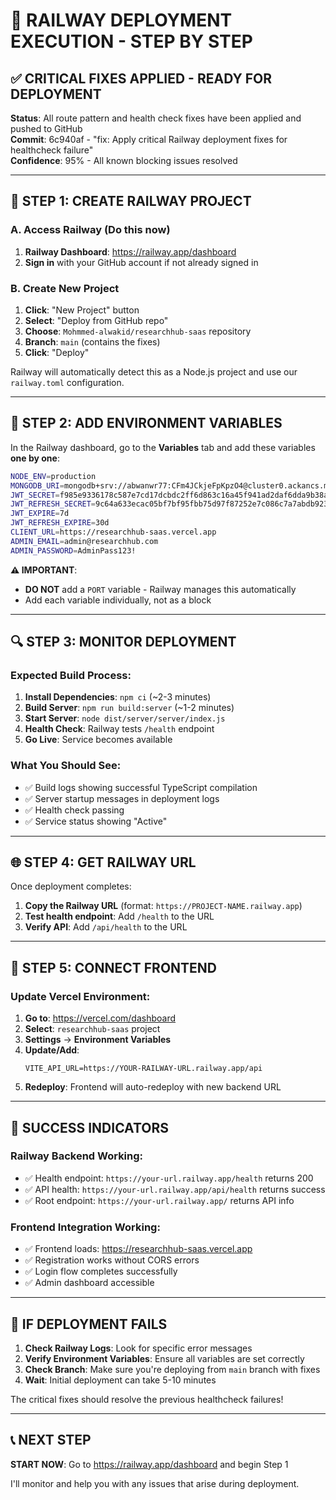 # 🚀 RAILWAY DEPLOYMENT EXECUTION - STEP BY STEP

## ✅ CRITICAL FIXES APPLIED - READY FOR DEPLOYMENT

**Status**: All route pattern and health check fixes have been applied and pushed to GitHub  
**Commit**: 6c940af - "fix: Apply critical Railway deployment fixes for healthcheck failure"  
**Confidence**: 95% - All known blocking issues resolved  

---

## 🚂 STEP 1: CREATE RAILWAY PROJECT

### A. Access Railway (Do this now)
1. **Railway Dashboard**: https://railway.app/dashboard
2. **Sign in** with your GitHub account if not already signed in

### B. Create New Project
1. **Click**: "New Project" button
2. **Select**: "Deploy from GitHub repo"
3. **Choose**: `Mohmmed-alwakid/researchhub-saas` repository
4. **Branch**: `main` (contains the fixes)
5. **Click**: "Deploy"

Railway will automatically detect this as a Node.js project and use our `railway.toml` configuration.

---

## 🔧 STEP 2: ADD ENVIRONMENT VARIABLES

In the Railway dashboard, go to the **Variables** tab and add these variables **one by one**:

```bash
NODE_ENV=production
MONGODB_URI=mongodb+srv://abwanwr77:CFm4JCkjeFpKpzO4@cluster0.ackancs.mongodb.net/?retryWrites=true&w=majority&appName=Cluster0
JWT_SECRET=f985e9336178c587e7cd17dcbdc2ff6d863c16a45f941ad2daf6dda9b38a54ea5984515fba438420abade63aef243fe2090cd3a0aa19ce37a0f6c955ba11ef004
JWT_REFRESH_SECRET=9c64a633ecac05bf7bf95fbb75d97f87252e7c086c7a7abdb9231fb30362adecf599d5307861c380749166beb221a0e71182a4fa93e0a429513370980d43c79e03
JWT_EXPIRE=7d
JWT_REFRESH_EXPIRE=30d
CLIENT_URL=https://researchhub-saas.vercel.app
ADMIN_EMAIL=admin@researchhub.com
ADMIN_PASSWORD=AdminPass123!
```

**⚠️ IMPORTANT**: 
- **DO NOT** add a `PORT` variable - Railway manages this automatically
- Add each variable individually, not as a block

---

## 🔍 STEP 3: MONITOR DEPLOYMENT

### Expected Build Process:
1. **Install Dependencies**: `npm ci` (~2-3 minutes)
2. **Build Server**: `npm run build:server` (~1-2 minutes)  
3. **Start Server**: `node dist/server/server/index.js`
4. **Health Check**: Railway tests `/health` endpoint
5. **Go Live**: Service becomes available

### What You Should See:
- ✅ Build logs showing successful TypeScript compilation
- ✅ Server startup messages in deployment logs
- ✅ Health check passing
- ✅ Service status showing "Active"

---

## 🌐 STEP 4: GET RAILWAY URL

Once deployment completes:
1. **Copy the Railway URL** (format: `https://PROJECT-NAME.railway.app`)
2. **Test health endpoint**: Add `/health` to the URL
3. **Verify API**: Add `/api/health` to the URL

---

## 🔄 STEP 5: CONNECT FRONTEND

### Update Vercel Environment:
1. **Go to**: https://vercel.com/dashboard
2. **Select**: `researchhub-saas` project
3. **Settings** → **Environment Variables**
4. **Update/Add**:
   ```
   VITE_API_URL=https://YOUR-RAILWAY-URL.railway.app/api
   ```
5. **Redeploy**: Frontend will auto-redeploy with new backend URL

---

## 🎯 SUCCESS INDICATORS

### Railway Backend Working:
- ✅ Health endpoint: `https://your-url.railway.app/health` returns 200
- ✅ API health: `https://your-url.railway.app/api/health` returns success
- ✅ Root endpoint: `https://your-url.railway.app/` returns API info

### Frontend Integration Working:
- ✅ Frontend loads: https://researchhub-saas.vercel.app
- ✅ Registration works without CORS errors
- ✅ Login flow completes successfully
- ✅ Admin dashboard accessible

---

## 🚨 IF DEPLOYMENT FAILS

1. **Check Railway Logs**: Look for specific error messages
2. **Verify Environment Variables**: Ensure all variables are set correctly
3. **Check Branch**: Make sure you're deploying from `main` branch with fixes
4. **Wait**: Initial deployment can take 5-10 minutes

The critical fixes should resolve the previous healthcheck failures!

---

## 📞 NEXT STEP

**START NOW**: Go to https://railway.app/dashboard and begin Step 1

I'll monitor and help you with any issues that arise during deployment.
